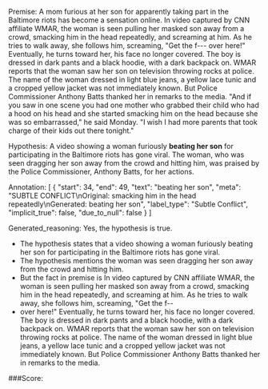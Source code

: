 
Premise:
A mom furious at her son for apparently taking part in the Baltimore riots has become a sensation online. In video captured by CNN affiliate WMAR, the woman is seen pulling her masked son away from a crowd, smacking him in the head repeatedly, and screaming at him. As he tries to walk away, she follows him, screaming, "Get the f--- over here!" Eventually, he turns toward her, his face no longer covered.  The boy is dressed in dark pants and a black hoodie, with a dark backpack on. WMAR reports that the woman saw her son on television throwing rocks at police. The name of the woman dressed in light blue jeans, a yellow lace tunic and a cropped yellow jacket was not immediately known. But Police Commissioner Anthony Batts thanked her in remarks to the media. "And if you saw in one scene you had one mother who grabbed their child who had a hood on his head and she started smacking him on the head because she was so embarrassed," he said Monday.  "I wish I had more parents that took charge of their kids out there tonight."


Hypothesis:
A video showing a woman furiously **beating her son** for participating in the Baltimore riots has gone viral. The woman, who was seen dragging her son away from the crowd and hitting him, was praised by the Police Commissioner, Anthony Batts, for her actions.

Annotation:
[
  {
    "start": 34,
    "end": 49,
    "text": "beating her son",
    "meta": "SUBTLE CONFLICT\nOriginal: smacking him in the head repeatedly\nGenerated: beating her son",
    "label_type": "Subtle Conflict",
    "implicit_true": false,
    "due_to_null": false
  }
]

Generated_reasoning:
Yes, the hypothesis is true. 
- The hypothesis states that a video showing a woman furiously beating her son for participating in the Baltimore riots has gone viral. 
- The hypothesis mentions the woman was seen dragging her son away from the crowd and hitting him. 
- But the fact in premise is In video captured by CNN affiliate WMAR, the woman is seen pulling her masked son away from a crowd, smacking him in the head repeatedly, and screaming at him. As he tries to walk away, she follows him, screaming, "Get the f--
- over here!" Eventually, he turns toward her, his face no longer covered. The boy is dressed in dark pants and a black hoodie, with a dark backpack on. WMAR reports that the woman saw her son on television throwing rocks at police. The name of the woman dressed in light blue jeans, a yellow lace tunic and a cropped yellow jacket was not immediately known. But Police Commissioner Anthony Batts thanked her in remarks to the media.

###Score:
